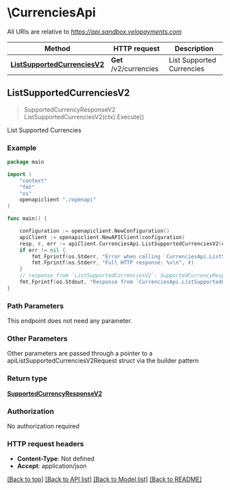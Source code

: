 # \CurrenciesApi

All URIs are relative to *https://api.sandbox.velopayments.com*

Method | HTTP request | Description
------------- | ------------- | -------------
[**ListSupportedCurrenciesV2**](CurrenciesApi.md#ListSupportedCurrenciesV2) | **Get** /v2/currencies | List Supported Currencies



## ListSupportedCurrenciesV2

> SupportedCurrencyResponseV2 ListSupportedCurrenciesV2(ctx).Execute()

List Supported Currencies



### Example

```go
package main

import (
    "context"
    "fmt"
    "os"
    openapiclient "./openapi"
)

func main() {

    configuration := openapiclient.NewConfiguration()
    apiClient := openapiclient.NewAPIClient(configuration)
    resp, r, err := apiClient.CurrenciesApi.ListSupportedCurrenciesV2(context.Background()).Execute()
    if err != nil {
        fmt.Fprintf(os.Stderr, "Error when calling `CurrenciesApi.ListSupportedCurrenciesV2``: %v\n", err)
        fmt.Fprintf(os.Stderr, "Full HTTP response: %v\n", r)
    }
    // response from `ListSupportedCurrenciesV2`: SupportedCurrencyResponseV2
    fmt.Fprintf(os.Stdout, "Response from `CurrenciesApi.ListSupportedCurrenciesV2`: %v\n", resp)
}
```

### Path Parameters

This endpoint does not need any parameter.

### Other Parameters

Other parameters are passed through a pointer to a apiListSupportedCurrenciesV2Request struct via the builder pattern


### Return type

[**SupportedCurrencyResponseV2**](SupportedCurrencyResponseV2.md)

### Authorization

No authorization required

### HTTP request headers

- **Content-Type**: Not defined
- **Accept**: application/json

[[Back to top]](#) [[Back to API list]](../README.md#documentation-for-api-endpoints)
[[Back to Model list]](../README.md#documentation-for-models)
[[Back to README]](../README.md)

